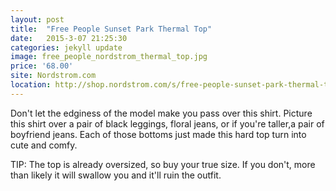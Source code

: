 ```yaml
---
layout: post
title:  "Free People Sunset Park Thermal Top"
date:   2015-3-07 21:25:30
categories: jekyll update
image: free_people_nordstrom_thermal_top.jpg
price: '68.00'
site: Nordstrom.com
location: http://shop.nordstrom.com/s/free-people-sunset-park-thermal-top/3796891?origin=category-personalizedsort&contextualcategoryid=0&fashionColor=Midnight&resultback=2288
---
```

Don't let the edginess of the model make you pass over this shirt. Picture this shirt over a pair of black leggings, floral jeans, or if you're taller,a pair of boyfriend jeans. Each of those bottoms just made this hard top turn into cute and comfy.

TIP: The top is already oversized, so buy your true size. If you don't, more than likely it will swallow you and it'll ruin the outfit.
